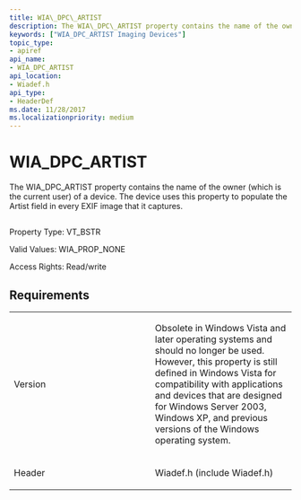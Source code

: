 ```yaml
---
title: WIA\_DPC\_ARTIST
description: The WIA\_DPC\_ARTIST property contains the name of the owner (which is the current user) of a device. The device uses this property to populate the Artist field in every EXIF image that it captures.
keywords: ["WIA_DPC_ARTIST Imaging Devices"]
topic_type:
- apiref
api_name:
- WIA_DPC_ARTIST
api_location:
- Wiadef.h
api_type:
- HeaderDef
ms.date: 11/28/2017
ms.localizationpriority: medium
---
```


# WIA\_DPC\_ARTIST


The WIA\_DPC\_ARTIST property contains the name of the owner (which is the current user) of a device. The device uses this property to populate the Artist field in every EXIF image that it captures.

## <span id="ddk_wia_dpc_artist_si"></span><span id="DDK_WIA_DPC_ARTIST_SI"></span>


Property Type: VT\_BSTR

Valid Values: WIA\_PROP\_NONE

Access Rights: Read/write

Requirements
------------

<table>
<colgroup>
<col width="50%" />
<col width="50%" />
</colgroup>
<tbody>
<tr class="odd">
<td><p>Version</p></td>
<td><p>Obsolete in Windows Vista and later operating systems and should no longer be used. However, this property is still defined in Windows Vista for compatibility with applications and devices that are designed for Windows Server 2003, Windows XP, and previous versions of the Windows operating system.</p></td>
</tr>
<tr class="even">
<td><p>Header</p></td>
<td>Wiadef.h (include Wiadef.h)</td>
</tr>
</tbody>
</table>

 

 





